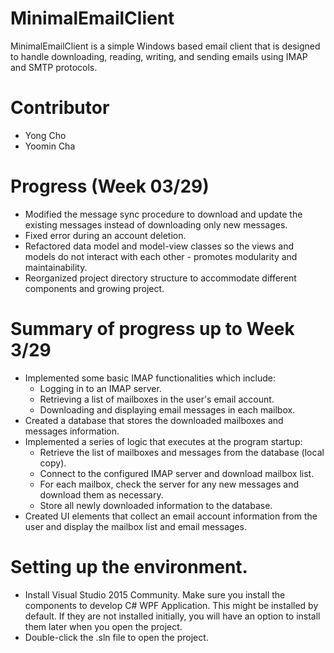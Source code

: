 # MinimalEmailClient
MinimalEmailClient is a simple Windows based email client that is designed to handle downloading, reading, writing, and sending emails using IMAP and SMTP protocols.

# Contributor
- Yong Cho
- Yoomin Cha

# Progress (Week 03/29)
- Modified the message sync procedure to download and update the existing messages instead of downloading only new messages.
- Fixed error during an account deletion.
- Refactored data model and model-view classes so the views and models do not interact with each other - promotes modularity and maintainability.
- Reorganized project directory structure to accommodate different components and growing project.

# Summary of progress up to Week 3/29
- Implemented some basic IMAP functionalities which include:
    * Logging in to an IMAP server.
    * Retrieving a list of mailboxes in the user's email account.
    * Downloading and displaying email messages in each mailbox.
- Created a database that stores the downloaded mailboxes and messages information.
- Implemented a series of logic that executes at the program startup:
    * Retrieve the list of mailboxes and messages from the database (local copy).
    * Connect to the configured IMAP server and download mailbox list.
    * For each mailbox, check the server for any new messages and download them as necessary.
    * Store all newly downloaded information to the database.
- Created UI elements that collect an email account information from the user and display the mailbox list and email messages.

# Setting up the environment.
- Install Visual Studio 2015 Community. Make sure you install the components to develop C# WPF Application. This might be installed by default. If they are not installed initially, you will have an option to install them later when you open the project.
- Double-click the .sln file to open the project.

